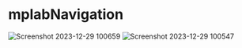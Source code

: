 ﻿# mplabNavigation
![Screenshot 2023-12-29 100659](https://github.com/ChinonsoAgbo/mplabNavigation/assets/81990068/2b0c469b-ef39-4555-bf15-b33bb291024d)
![Screenshot 2023-12-29 100547](https://github.com/ChinonsoAgbo/mplabNavigation/assets/81990068/cb02db9e-82d1-4ad3-af1a-04662a740f10)
